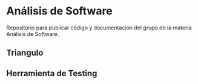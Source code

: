 # Análisis de Software
Repositorio para publicar código y documentación del grupo de la materia Análisis de Software.

## Triangulo

## Herramienta de Testing
